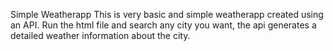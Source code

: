 Simple Weatherapp This is very basic and simple weatherapp created using an API. Run the html file and search any city you want, the api generates a detailed weather information about the city.
